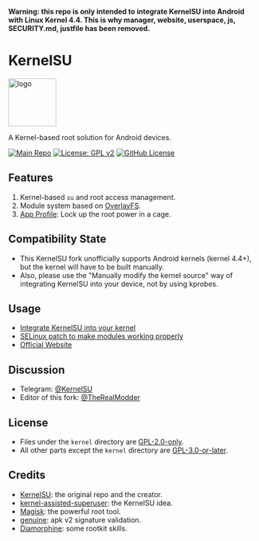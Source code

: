 **Warning: this repo is only intended to integrate KernelSU into Android with Linux Kernel 4.4. This is why manager, website, userspace, js, SECURITY.md, justfile has been removed.**

# KernelSU

<img src="https://kernelsu.org/logo.png" style="width: 96px;" alt="logo">

A Kernel-based root solution for Android devices.

[![Main Repo](https://img.shields.io/badge/Main_repository-8A2BE2)](https://github.com/tiann/KernelSU)
[![License: GPL v2](https://img.shields.io/badge/License-GPL%20v2-orange.svg?logo=gnu)](https://www.gnu.org/licenses/old-licenses/gpl-2.0.en.html)
[![GitHub License](https://img.shields.io/github/license/tiann/KernelSU?logo=gnu)](/LICENSE)

## Features

1. Kernel-based `su` and root access management.
2. Module system based on [OverlayFS](https://en.wikipedia.org/wiki/OverlayFS).
3. [App Profile](https://kernelsu.org/guide/app-profile.html): Lock up the root power in a cage.

## Compatibility State

- This KernelSU fork unofficially supports Android kernels (kernel 4.4+), but the kernel will have to be built manually.
- Also, please use the "Manually modify the kernel source" way of integrating KernelSU into your device, not by using kprobes.

## Usage

- [Integrate KernelSU into your kernel](https://kernelsu.org/guide/how-to-integrate-for-non-gki.html)
- [SELinux patch to make modules working properly](https://github.com/F-19-F/android_kernel_oneplus_msm8998/commit/1042d5601a1c0db08c9a9cea89d1895e74576a27)
- [Official Website](https://kernelsu.org/)

## Discussion

- Telegram: [@KernelSU](https://t.me/KernelSU)
- Editor of this fork: [@TheRealModder](https://t.me/TheRealModder)

## License

- Files under the `kernel` directory are [GPL-2.0-only](https://www.gnu.org/licenses/old-licenses/gpl-2.0.en.html).
- All other parts except the `kernel` directory are [GPL-3.0-or-later](https://www.gnu.org/licenses/gpl-3.0.html).

## Credits

- [KernelSU](https://github.com/tiann/KernelSU): the original repo and the creator.
- [kernel-assisted-superuser](https://git.zx2c4.com/kernel-assisted-superuser/about/): the KernelSU idea.
- [Magisk](https://github.com/topjohnwu/Magisk): the powerful root tool.
- [genuine](https://github.com/brevent/genuine/): apk v2 signature validation.
- [Diamorphine](https://github.com/m0nad/Diamorphine): some rootkit skills.
